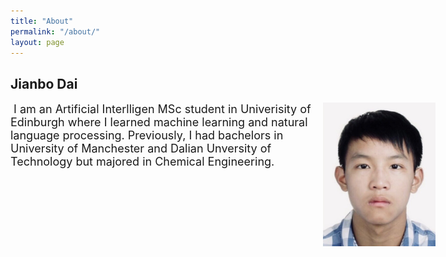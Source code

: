 ```yaml
---
title: "About"
permalink: "/about/"
layout: page
---
```

## Jianbo Dai
<div>
<img style="position:absolute;margin-left:500px" src="/assets/photo.jpg" width="180" alt="me">
</div>

<font style="margin-left:5px" size="4">
I am an Artificial Interlligen MSc student in Univerisity of Edinburgh where I learned machine learning and natural language processing. Previously, I had bachelors in University of Manchester and Dalian Unversity of Technology but majored in Chemical Engineering.
</font>

